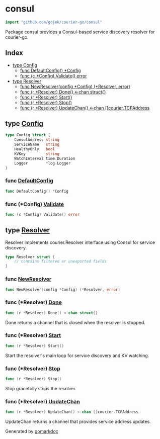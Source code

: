 <!-- Code generated by gomarkdoc. DO NOT EDIT -->

# consul

```go
import "github.com/gojek/courier-go/consul"
```

Package consul provides a Consul\-based service discovery resolver for courier\-go.

## Index

- [type Config](#Config)
  - [func DefaultConfig\(\) \*Config](#DefaultConfig)
  - [func \(c \*Config\) Validate\(\) error](#Config.Validate)
- [type Resolver](#Resolver)
  - [func NewResolver\(config \*Config\) \(\*Resolver, error\)](#NewResolver)
  - [func \(r \*Resolver\) Done\(\) \<\-chan struct\{\}](#Resolver.Done)
  - [func \(r \*Resolver\) Start\(\)](#Resolver.Start)
  - [func \(r \*Resolver\) Stop\(\)](#Resolver.Stop)
  - [func \(r \*Resolver\) UpdateChan\(\) \<\-chan \[\]courier.TCPAddress](#Resolver.UpdateChan)


<a name="Config"></a>
## type [Config](https://github.com/gojek/courier-go/blob/main/consul/config.go#L9-L16)



```go
type Config struct {
    ConsulAddress string
    ServiceName   string
    HealthyOnly   bool
    KVKey         string
    WatchInterval time.Duration
    Logger        *log.Logger
}
```

<a name="DefaultConfig"></a>
### func [DefaultConfig](https://github.com/gojek/courier-go/blob/main/consul/config.go#L18)

```go
func DefaultConfig() *Config
```



<a name="Config.Validate"></a>
### func \(\*Config\) [Validate](https://github.com/gojek/courier-go/blob/main/consul/config.go#L26)

```go
func (c *Config) Validate() error
```



<a name="Resolver"></a>
## type [Resolver](https://github.com/gojek/courier-go/blob/main/consul/resolver.go#L17-L38)

Resolver implements courier.Resolver interface using Consul for service discovery.

```go
type Resolver struct {
    // contains filtered or unexported fields
}
```

<a name="NewResolver"></a>
### func [NewResolver](https://github.com/gojek/courier-go/blob/main/consul/resolver.go#L40)

```go
func NewResolver(config *Config) (*Resolver, error)
```



<a name="Resolver.Done"></a>
### func \(\*Resolver\) [Done](https://github.com/gojek/courier-go/blob/main/consul/resolver.go#L78)

```go
func (r *Resolver) Done() <-chan struct{}
```

Done returns a channel that is closed when the resolver is stopped.

<a name="Resolver.Start"></a>
### func \(\*Resolver\) [Start](https://github.com/gojek/courier-go/blob/main/consul/resolver.go#L96)

```go
func (r *Resolver) Start()
```

Start the resolver's main loop for service discovery and KV watching.

<a name="Resolver.Stop"></a>
### func \(\*Resolver\) [Stop](https://github.com/gojek/courier-go/blob/main/consul/resolver.go#L83)

```go
func (r *Resolver) Stop()
```

Stop gracefully stops the resolver.

<a name="Resolver.UpdateChan"></a>
### func \(\*Resolver\) [UpdateChan](https://github.com/gojek/courier-go/blob/main/consul/resolver.go#L73)

```go
func (r *Resolver) UpdateChan() <-chan []courier.TCPAddress
```

UpdateChan returns a channel that provides service address updates.

Generated by [gomarkdoc](https://github.com/princjef/gomarkdoc)
